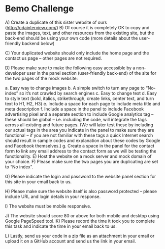 # Bemo Challenge

A) Create a duplicate of this sister website of ours (http://cdainterview.com/)
B) Of course it is completely OK to copy and paste the images, text, and other
resources from the existing site, but the back-end should be using your own code
(more details about the user-friendly backend below)

C) Your duplicated website should only include the home page and the contact us
page – other pages are not required.

D) Please make sure to make the following easy accessible by a non-developer user in
the panel section (user-friendly back-end) of the site for the two pages of the mock
website:

a. Easy way to change images
b. A simple switch to turn any page to “No-index” so it’s not crawled by
search engines
c. Easy to change text
d. Easy to style text (bold, italics, strikethrough, create links, center text, and
turn text to H1, H2, H3)
e. Include a space for each page to include meta title and meta description
f. Include a space in the panel to include Facebook advertising pixel and a
separate section to include Google analytics tag – these should be global –
i.e. including the code, will integrate the tags across all existing and future
pages. (We will later test these by including our actual tags in the area you
indicate in the panel to make sure they are functional – if you are not
familiar with these tags a quick Internet search should result in sample codes and explanation about these codes by Google and Facebook
themselves.)
g. Create a space in the panel for the contact form to link any email address
to the contact form as we will be testing the functionality.
E) Host the website on a mock server and mock domain of your choice.
F) Please make sure the two pages you are duplicating are set to “No index”.

G) Please indicate the login and password to the website panel section for this site in
your email back to us.

H) Please make sure the website itself is also password protected – please include
URL and login details in your response.

I) The website must be mobile responsive.

J) The website should score 80 or above for both mobile and desktop using Google
PageSpeed tool.
K) Please record the time it took you to complete this task and indicate the time in
your email back to us.

L) Lastly, send us your code in a zip file as an attachment in your email or upload it
on a GitHub account and send us the link in your email.

